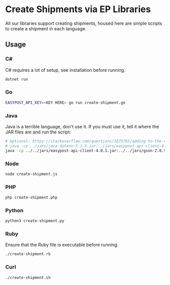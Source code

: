 # Create Shipments via EP Libraries

All our libraries support creating shipments, housed here are simple scripts to create a shipment in each language.

## Usage

### C#

C# requires a lot of setup, see installation before running.

```bash
dotnet run
```

### Go

```bash
EASYPOST_API_KEY=<KEY HERE> go run create-shipment.go
```

### Java

Java is a terrible language, don't use it. If you must use it, tell it where the JAR files are and run the script:

```bash
# Optional: https://stackoverflow.com/questions/1675765/adding-to-the-classpath-on-osx/11304846#11304846
# java -cp ../jars/java-dotenv-5.1.3.jar:../jars/easypost-api-client-4.0.1.jar:../jars/gson-2.8.5.jar create-shipment.java
java -cp ../../jars/easypost-api-client-4.0.1.jar:../../jars/gson-2.8.5.jar create-shipment.java
```

### Node

```bash
node create-shipment.js
```

### PHP

```bash
php create-shipment.php
```

### Python

```bash
python3 create-shipment.py
```

### Ruby

Ensure that the Ruby file is executable before running.

```bash
./create-shipment.rb
```

### Curl

```bash
./create-shipment.sh
```
